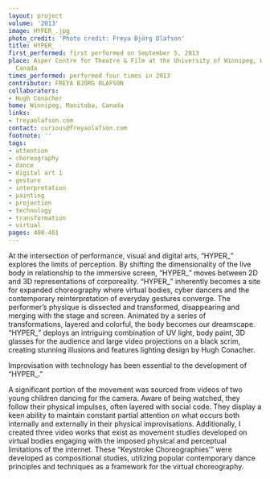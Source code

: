 ```yaml
---
layout: project
volume: '2013'
image: HYPER_.jpg
photo_credit: 'Photo credit: Freya Björg Olafson'
title: HYPER_
first_performed: first performed on September 5, 2013
place: Asper Centre for Theatre & Film at the University of Winnipeg, Winnipeg, Manitoba,
  Canada
times_performed: performed four times in 2013
contributor: FREYA BJÖRG OLAFSON
collaborators:
- Hugh Conacher
home: Winnipeg, Manitoba, Canada
links:
- freyaolafson.com
contact: curious@freyaolafson.com
footnote: ''
tags:
- attention
- choreography
- dance
- digital art 1
- gesture
- interpretation
- painting
- projection
- technology
- transformation
- virtual
pages: 400-401
---
```


At the intersection of performance, visual and digital arts, “HYPER_” explores the limits of perception. By shifting the dimensionality of the live body in relationship to the immersive screen, “HYPER_” moves between 2D and 3D representations of corporeality. “HYPER_” inherently becomes a site for expanded choreography where virtual bodies, cyber dancers and the contemporary reinterpretation of everyday gestures converge. The performer’s physique is dissected and transformed, disappearing and merging with the stage and screen. Animated by a series of transformations, layered and colorful, the body becomes our dreamscape. “HYPER_” deploys an intriguing combination of UV light, body paint, 3D glasses for the audience and large video projections on a black scrim, creating stunning illusions and features lighting design by Hugh Conacher.

Improvisation with technology has been essential to the development of “HYPER_.”

A significant portion of the movement was sourced from videos of two young children dancing for the camera. Aware of being watched, they follow their physical impulses, often layered with social code. They display a keen ability to maintain constant partial attention on what occurs both internally and externally in their physical improvisations. Additionally, I created three video works that exist as movement studies developed on virtual bodies engaging with the imposed physical and perceptual limitations of the internet. These “Keystroke Choreographies’” were developed as compositional studies, utilizing popular contemporary dance principles and techniques as a framework for the virtual choreography.
